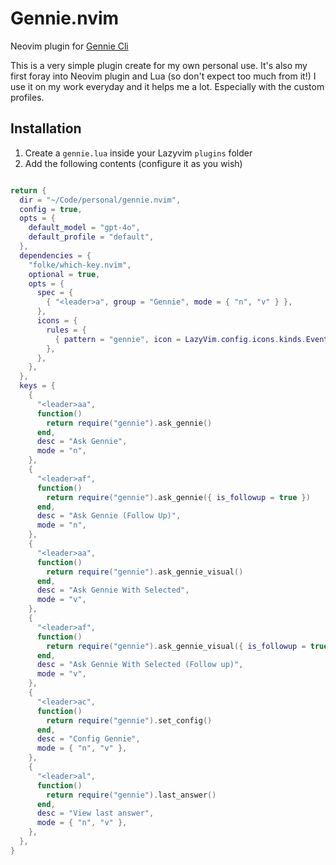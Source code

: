 # Gennie.nvim

Neovim plugin for [Gennie Cli](https://github.com/robertoseba/gennie)

This is a very simple plugin create for my own personal use. It's also my first foray into Neovim plugin and Lua (so don't expect too much from it!)
I use it on my work everyday and it helps me a lot. Especially with the custom profiles.

## Installation

1. Create a `gennie.lua` inside your Lazyvim `plugins` folder
2. Add the following contents (configure it as you wish)

```lua

return {
  dir = "~/Code/personal/gennie.nvim",
  config = true,
  opts = {
    default_model = "gpt-4o",
    default_profile = "default",
  },
  dependencies = {
    "folke/which-key.nvim",
    optional = true,
    opts = {
      spec = {
        { "<leader>a", group = "Gennie", mode = { "n", "v" } },
      },
      icons = {
        rules = {
          { pattern = "gennie", icon = LazyVim.config.icons.kinds.Event, color = "orange" },
        },
      },
    },
  },
  keys = {
    {
      "<leader>aa",
      function()
        return require("gennie").ask_gennie()
      end,
      desc = "Ask Gennie",
      mode = "n",
    },
    {
      "<leader>af",
      function()
        return require("gennie").ask_gennie({ is_followup = true })
      end,
      desc = "Ask Gennie (Follow Up)",
      mode = "n",
    },
    {
      "<leader>aa",
      function()
        return require("gennie").ask_gennie_visual()
      end,
      desc = "Ask Gennie With Selected",
      mode = "v",
    },
    {
      "<leader>af",
      function()
        return require("gennie").ask_gennie_visual({ is_followup = true })
      end,
      desc = "Ask Gennie With Selected (Follow up)",
      mode = "v",
    },
    {
      "<leader>ac",
      function()
        return require("gennie").set_config()
      end,
      desc = "Config Gennie",
      mode = { "n", "v" },
    },
    {
      "<leader>al",
      function()
        return require("gennie").last_answer()
      end,
      desc = "View last answer",
      mode = { "n", "v" },
    },
  },
}

